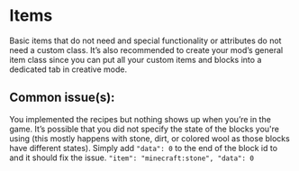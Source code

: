 # Items
Basic items that do not need and special functionality or attributes do not need a custom class. It’s also recommended to create your mod’s general item class since you can put all your custom items and blocks into a dedicated tab in creative mode.

## Common issue(s):
You implemented the recipes but nothing shows up when you’re in the game. It’s possible that you did not specify the state of the blocks you're using (this mostly happens with stone, dirt, or colored wool as those blocks have different states). Simply add `"data": 0` to the end of the block id to and it should fix the issue. `"item": "minecraft:stone", "data": 0`
